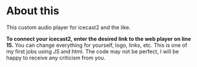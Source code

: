 # About this
This custom audio player for icecast2 and the like.


**To connect your icecast2, enter the desired link to the web player on line 15.** You can change everything for yourself, logo, links, etc. This is one of my first jobs using JS and html. The code may not be perfect, I will be happy to receive any criticism from you.

